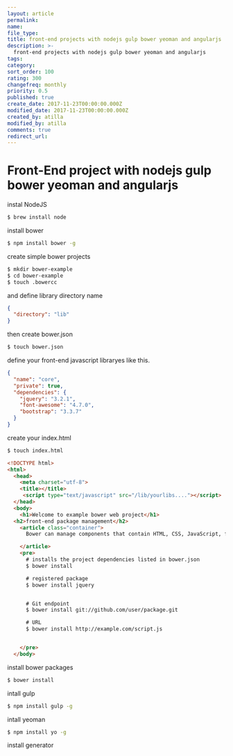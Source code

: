 ```yaml
---
layout: article
permalink:
name:
file_type:
title: front-end projects with nodejs gulp bower yeoman and angularjs
description: >-
  front-end projects with nodejs gulp bower yeoman and angularjs
tags:  
category:  
sort_order: 100
rating: 300
changefreq: monthly
priority: 0.5
published: true
create_date: 2017-11-23T00:00:00.000Z
modified_date: 2017-11-23T00:00:00.000Z
created_by: atilla
modified_by: atilla
comments: true
redirect_url:
---
```


# Front-End project with nodejs gulp bower yeoman and angularjs


instal NodeJS

```bash
$ brew install node
```

install bower
```bash
$ npm install bower -g
```

create simple bower projects

```bash
$ mkdir bower-example
$ cd bower-example
$ touch .bowercc
```
and define library directory name

```json
{
  "directory": "lib"
}
```
then  create bower.json
```bash
$ touch bower.json
```
define your front-end javascript libraryes like this.

```json
{
  "name": "core",
  "private": true,
  "dependencies": {
    "jquery": "3.2.1",
    "font-awesome": "4.7.0",
    "bootstrap": "3.3.7"
  }
}
```

create your index.html
```bash
$ touch index.html
```
```html
<!DOCTYPE html>
<html>
  <head>
    <meta charset="utf-8">
    <title></title>
     <script type="text/javascript" src="/lib/yourlibs...."></script>
  </head>
  <body>
    <h1>Welcome to example bower web project</h1>
  <h2>front-end package management</h2>
    <article class="container">
      Bower can manage components that contain HTML, CSS, JavaScript, fonts or even image files

    </article>
    <pre>
      # installs the project dependencies listed in bower.json
      $ bower install

      # registered package
      $ bower install jquery


      # Git endpoint
      $ bower install git://github.com/user/package.git

      # URL
      $ bower install http://example.com/script.js


    </pre>
  </body>
```
install bower packages
```bash
$ bower install
```
intall gulp

```bash
$ npm install gulp -g
```

intall yeoman
```bash
$ npm install yo -g
```

install generator

```bash

```
